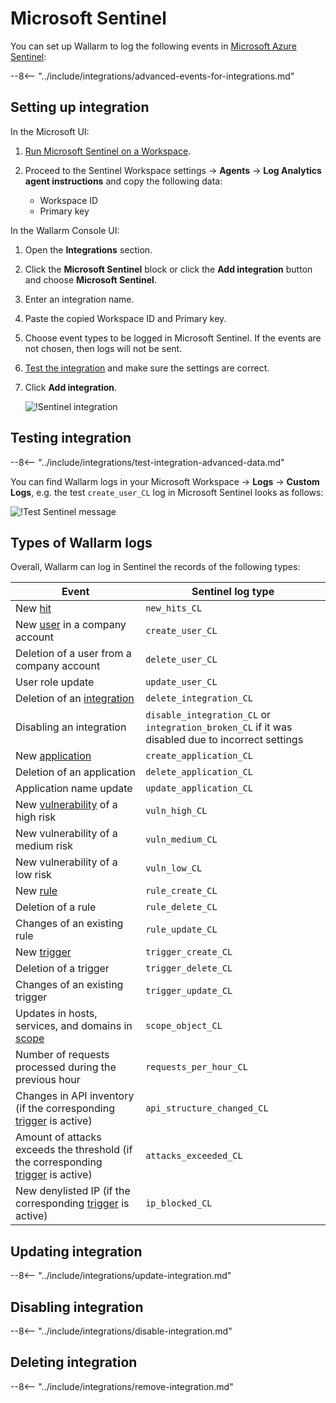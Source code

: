 # Microsoft Sentinel

You can set up Wallarm to log the following events in [Microsoft Azure Sentinel](https://azure.microsoft.com/en-au/products/microsoft-sentinel/):

--8<-- "../include/integrations/advanced-events-for-integrations.md"

## Setting up integration

In the Microsoft UI:

1. [Run Microsoft Sentinel on a Workspace](https://learn.microsoft.com/en-us/azure/sentinel/quickstart-onboard#enable-microsoft-sentinel-).
1. Proceed to the Sentinel Workspace settings → **Agents** → **Log Analytics agent instructions** and copy the following data:

    * Workspace ID
    * Primary key

In the Wallarm Console UI:

1. Open the **Integrations** section.
1. Click the **Microsoft Sentinel** block or click the **Add integration** button and choose **Microsoft Sentinel**.
1. Enter an integration name.
1. Paste the copied Workspace ID and Primary key.
1. Choose event types to be logged in Microsoft Sentinel. If the events are not chosen, then logs will not be sent.
1. [Test the integration](#testing-integration) and make sure the settings are correct.
1. Click **Add integration**.

    ![!Sentinel integration](../../../images/user-guides/settings/integrations/add-sentinel-integration.png)

## Testing integration

--8<-- "../include/integrations/test-integration-advanced-data.md"

You can find Wallarm logs in your Microsoft Workspace → **Logs** → **Custom Logs**, e.g. the test `create_user_CL` log in Microsoft Sentinel looks as follows:

![!Test Sentinel message](../../../images/user-guides/settings/integrations/test-sentinel-new-vuln.png)

## Types of Wallarm logs

Overall, Wallarm can log in Sentinel the records of the following types:

| Event | Sentinel log type |
| ----- | ----------------- |
| New [hit](../../../glossary-en.md#hit) | `new_hits_CL` |
| New [user](../../../user-guides/settings/users.md) in a company account | `create_user_CL` |
| Deletion of a user from a company account | `delete_user_CL` |
| User role update | `update_user_CL` |
| Deletion of an [integration](integrations-intro.md) | `delete_integration_CL` |
| Disabling an integration | `disable_integration_CL` or `integration_broken_CL` if it was disabled due to incorrect settings |
| New [application](../../../user-guides/settings/applications.md) | `create_application_CL` |
| Deletion of an application | `delete_application_CL` |
| Application name update | `update_application_CL` |
| New [vulnerability](../../../glossary-en.md#vulnerability) of a high risk | `vuln_high_CL` |
| New vulnerability of a medium risk | `vuln_medium_CL` |
| New vulnerability of a low risk | `vuln_low_CL` |
| New [rule](../../../user-guides/rules/intro.md) | `rule_create_CL` |
| Deletion of a rule | `rule_delete_CL` |
| Changes of an existing rule | `rule_update_CL` |
| New [trigger](../../../user-guides/triggers/triggers.md) | `trigger_create_CL` |
| Deletion of a trigger | `trigger_delete_CL` |
| Changes of an existing trigger | `trigger_update_CL` |
| Updates in hosts, services, and domains in [scope](../../scanner/check-scope.md) | `scope_object_CL` |
| Number of requests processed during the previous hour | `requests_per_hour_CL` |
| Changes in API inventory (if the corresponding [trigger](../../triggers/triggers.md) is active) | `api_structure_changed_CL` |
| Amount of attacks exceeds the threshold (if the corresponding [trigger](../../triggers/triggers.md) is active) | `attacks_exceeded_CL` |
| New denylisted IP (if the corresponding [trigger](../../triggers/triggers.md) is active) | `ip_blocked_CL` |

## Updating integration

--8<-- "../include/integrations/update-integration.md"

## Disabling integration

--8<-- "../include/integrations/disable-integration.md"

## Deleting integration

--8<-- "../include/integrations/remove-integration.md"

